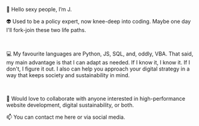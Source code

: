 👋 Hello sexy people, I’m J.

👽 Used to be a policy expert, now knee-deep into coding. Maybe one day I'll fork-join these two life paths. 

<br />

💻 My favourite languages are Python, JS, SQL, and, oddly, VBA. That said, my main advantage is that I can adapt as needed. If I know it, I know it. If I don't, I figure it out. I also can help you approach your digital strategy in a way that keeps society and sustainability in mind.

<br />

💞 Would love to collaborate with anyone interested in high-performance website development, digital sustainability, or both.

📫 You can contact me here or via social media.

<!---
jbolns/jbolns is a ✨ special ✨ repository because its `README.md` (this file) appears on your GitHub profile.
You can click the Preview link to take a look at your changes.
--->

